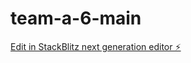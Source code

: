 # team-a-6-main

[Edit in StackBlitz next generation editor ⚡️](https://stackblitz.com/~/github.com/takishita-koki/team-a-6-main)